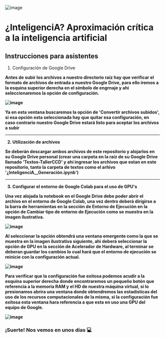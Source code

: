 ![image](https://user-images.githubusercontent.com/64985126/137068242-74fd7ea2-e2e6-47b7-bc7e-64311b336e38.png)

# ¿InteligenciA? Aproximación crítica a la inteligencia artificial

## Instrucciones para asistentes

1. Configuración de Google Drive

<b> Antes de subir los archivos a nuestro directorio raíz hay que verificar el formato de archivos de entrada a nuestro Google Drive, para ello iremos a la esquina superior derecha en el simbolo de engrnaje y ahi seleccionaremos la opción de configuración.
  
![image](https://user-images.githubusercontent.com/64985126/137068695-2b27353a-ab97-4838-9aef-61b49af97631.png)

Ya en esta ventana buscaremos la opción de 'Convertir archivos subidos', si esa opción esta seleccionada hay que quitar esa configuración, en caso contrario nuestro Google Drive estará listo para aceptar los archivos a subir

---

2. Utilización de archivos

<b> Se deberán descargar ambos archivos de este repositorio y alojarlos en su Google Drive personal (crear una carpeta en la raíz de su Google Drive llamado 'Textos-TallerCCD' y ahí ingresar los archivos que estan en este repositorio, tanto la carpeta de textos como el arhivo '¿InteligenciA__Generación.ipynb')

---

3. Configurar el entorno de Google Colab para el uso de GPU's </b>  

Una vez alojada la notebook en el Google Drive debe poder abrir el archivo en el entorno de Google Colab, una vez dentro deberá dirigirse a la barra de herramientas en la sección de <b> Entorno de Ejecución </b> en la opción de <b> Cambiar tipo de entorno de Ejecución </b> como se muestra en la imagen ilustrativa.

![image](https://user-images.githubusercontent.com/64985126/128216678-b6e00467-58a2-4531-acf7-b7d50f4c4fd2.png)

Al seleccionar la opción obtendrá una ventana emergente como la que se muestra en la imagen ilustrativa siguiente, ahi deberá seleccionar la opción de <b>GPU</b> en la sección de <b>Acelerador de Hardware</b>, al terminar se deberan guardar los cambios lo cual hará que el entorno de ejecución se reinicie con la configuración actual.

![image](https://user-images.githubusercontent.com/64985126/128216762-85e4d084-7c75-45da-be0f-49de34141533.png)

Para verificar que la configuración fue exitosa podemos acudir a la esquina superior derecha donde encontraremos un pequeño botón que referencía a la memoria RAM y el HD de nuestra máquina virtual, si lo presionamos abrira una ventana donde obtendremos las estadísticas del uso de los recursos computacionales de la misma, si la configuración fue exitosa esta ventana hara referencia a que esta en uso una GPU del equipo de Google.

![image](https://user-images.githubusercontent.com/64985126/128216917-9a52322c-70c5-4cce-94e3-feedf38151c6.png)


### ¡Suerte! Nos vemos en unos días &#128187;
